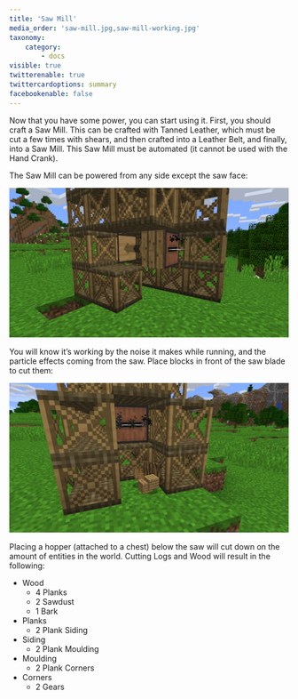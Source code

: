 ```yaml
---
title: 'Saw Mill'
media_order: 'saw-mill.jpg,saw-mill-working.jpg'
taxonomy:
    category:
        - docs
visible: true
twitterenable: true
twittercardoptions: summary
facebookenable: false
---
```


Now that you have some power, you can start using it. First, you should craft a Saw Mill. This can be crafted with Tanned Leather, which must be cut a few times with shears, and then crafted into a Leather Belt, and finally, into a Saw Mill. This Saw Mill must be automated (it cannot be used with the Hand Crank).

The Saw Mill can be powered from any side except the saw face:

![](saw-mill.jpg)

You will know it’s working by the noise it makes while running, and the particle effects coming from the saw. Place blocks in front of the saw blade to cut them:

![](saw-mill-working.jpg)

Placing a hopper (attached to a chest) below the saw will cut down on the amount of entities in the world. Cutting Logs and Wood will result in the following:

* Wood
	* 4 Planks
	* 2 Sawdust
	* 1 Bark
* Planks
	* 2 Plank Siding
* Siding
	* 2 Plank Moulding
* Moulding
	* 2 Plank Corners
* Corners
	* 2 Gears

